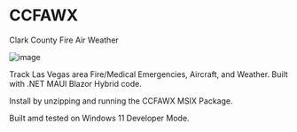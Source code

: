 # CCFAWX

Clark County Fire Air Weather

![image](https://github.com/djflashpoint/CCFAWX/assets/10094886/82299ddf-15e1-4814-8969-4ae5cef9f085)

Track Las Vegas area Fire/Medical Emergencies, Aircraft, and Weather. Built with .NET MAUI Blazor Hybrid code.

Install by unzipping and running the CCFAWX MSIX Package. 

Built amd tested on Windows 11 Developer Mode.
